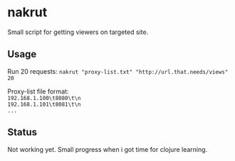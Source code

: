 # nakrut

Small script for getting viewers on targeted site. 

## Usage

Run 20 requests:
`nakrut "proxy-list.txt" "http://url.that.needs/views" 20`

Proxy-list file format:  
`192.168.1.100\t8080\t\n`  
`192.168.1.101\t8081\t\n`  
`...`

## Status

Not working yet. Small progress when i got time for clojure learning.
